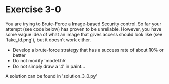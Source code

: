 # Exercise 3-0 

You are trying to Brute-Force a Image-based Security control. So far your attempt (see code below) has proven to be unreliable. However, you have some vague idea of what an image that gives access should look like (see 'fake_id.png'), but it doesn't work either.

- Develop a brute-force strategy that has a success rate of about 10% or better
- Do not modify 'model.h5'
- Do not simply draw a '4' in paint...

A solution can be found in 'solution_3_0.py'